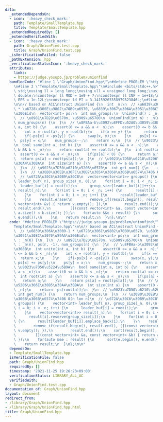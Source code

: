 ```yaml
---
data:
  _extendedDependsOn:
  - icon: ':heavy_check_mark:'
    path: Template/SmallTemplate.hpp
    title: Template/SmallTemplate.hpp
  _extendedRequiredBy: []
  _extendedVerifiedWith:
  - icon: ':heavy_check_mark:'
    path: Graph/UnionFind.test.cpp
    title: Graph/UnionFind.test.cpp
  _isVerificationFailed: false
  _pathExtension: hpp
  _verificationStatusIcon: ':heavy_check_mark:'
  attributes:
    links:
    - https://judge.yosupo.jp/problem/unionfind
  bundledCode: "#line 1 \"Graph/UnionFind.hpp\"\n#define PROBLEM \"https://judge.yosupo.jp/problem/unionfind\"\
    \n#line 2 \"Template/SmallTemplate.hpp\"\n#include <bits/stdc++.h>\nusing namespace\
    \ std;\nusing ll = long long;\nusing ull = unsigned long long;\nusing ld = long\
    \ double;\nconstexpr ll MOD = 1e9 + 7;\nconstexpr ll INF = 1e+18;\nconstexpr ld\
    \ EPS = 1e-12L;\nconstexpr ld PI = 3.14159265358979323846L;\n#line 3 \"Graph/UnionFind.hpp\"\
    \n\n// based on ACL\nstruct UnionFind {\n  int _n;\n  // \u6839\u306A\u3089-1\
    \ * \u6728\u306E\u9802\u70B9\u6570, \u6839\u3067\u306A\u3051\u308C\u3070\u89AA\
    \u306Eid\n  vector<int> ps;\n  int num_groups;\n  UnionFind() : _n(0) {\n  }\n\
    \  // \u8981\u7D20\u6570n, \u5909\u65700\n  UnionFind(int n) : _n(n), ps(n, -1),\
    \ num_groups(n) {\n  }\n  // \u8FBAa-b\u3092\u8FFD\u52A0\u3059\u308B\n  int unite(int\
    \ a, int b) {\n    assert(0 <= a && a < _n);\n    assert(0 <= b && b < _n);\n\
    \    int x = root(a), y = root(b);\n    if(x == y) {\n      return x;\n    }\n\
    \    if(-ps[x] < -ps[y]) {\n      swap(x, y);\n    }\n    ps[x] += ps[y];\n  \
    \  ps[y] = x;\n    num_groups--;\n    return x;\n  }\n  // \u9023\u7D50\u5224\u5B9A\
    \n  bool same(int a, int b) {\n    assert(0 <= a && a < _n);\n    assert(0 <=\
    \ b && b < _n);\n    return root(a) == root(b);\n  }\n  int root(int a) {\n  \
    \  assert(0 <= a && a < _n);\n    if(ps[a] < 0) {\n      return a;\n    }\n  \
    \  return ps[a] = root(ps[a]);\n  }\n  // \u9023\u7D50\u6210\u5206\u306E\u30B5\
    \u30A4\u30BA\n  int size(int a) {\n    assert(0 <= a && a < _n);\n    return -ps[root(a)];\n\
    \  }\n  // \u9023\u7D50\u6210\u5206\u6570\n  int get_num() {\n    return num_groups;\n\
    \  }\n  // \u30B0\u30EB\u30FC\u30D7\u3054\u3068\u306B\u6574\u7406 O(n lon n)\n\
    \  // \u672A\u30C6\u30B9\u30C8\n  vector<vector<int>> groups() {\n    vector<int>\
    \ leader_buf(_n), group_size(_n, 0);\n    for(int i = 0; i < _n; i++) {\n    \
    \  leader_buf[i] = root(i);\n      group_size[leader_buf[i]]++;\n    }\n    vector<vector<int>>\
    \ result(_n);\n    for(int i = 0; i < _n; i++) {\n      result[i].reserve(group_size[i]);\n\
    \    }\n    for(int i = 0; i < _n; i++) {\n      result[leader_buf[i]].emplace_back(i);\n\
    \    }\n    result.erase(\n        remove_if(result.begin(), result.end(), [](const\
    \ vector<int> &v) { return v.empty(); }),\n        result.end());\n    sort(result.begin(),\
    \ result.end(),\n         [](const vector<int> &a, const vector<int> &b) { return\
    \ a.size() < b.size(); });\n    for(auto &&e : result) {\n      sort(e.begin(),\
    \ e.end());\n    }\n    return result;\n  }\n};\n\n"
  code: "#define PROBLEM \"https://judge.yosupo.jp/problem/unionfind\"\n#include \"\
    Template/SmallTemplate.hpp\"\n\n// based on ACL\nstruct UnionFind {\n  int _n;\n\
    \  // \u6839\u306A\u3089-1 * \u6728\u306E\u9802\u70B9\u6570, \u6839\u3067\u306A\
    \u3051\u308C\u3070\u89AA\u306Eid\n  vector<int> ps;\n  int num_groups;\n  UnionFind()\
    \ : _n(0) {\n  }\n  // \u8981\u7D20\u6570n, \u5909\u65700\n  UnionFind(int n)\
    \ : _n(n), ps(n, -1), num_groups(n) {\n  }\n  // \u8FBAa-b\u3092\u8FFD\u52A0\u3059\
    \u308B\n  int unite(int a, int b) {\n    assert(0 <= a && a < _n);\n    assert(0\
    \ <= b && b < _n);\n    int x = root(a), y = root(b);\n    if(x == y) {\n    \
    \  return x;\n    }\n    if(-ps[x] < -ps[y]) {\n      swap(x, y);\n    }\n   \
    \ ps[x] += ps[y];\n    ps[y] = x;\n    num_groups--;\n    return x;\n  }\n  //\
    \ \u9023\u7D50\u5224\u5B9A\n  bool same(int a, int b) {\n    assert(0 <= a &&\
    \ a < _n);\n    assert(0 <= b && b < _n);\n    return root(a) == root(b);\n  }\n\
    \  int root(int a) {\n    assert(0 <= a && a < _n);\n    if(ps[a] < 0) {\n   \
    \   return a;\n    }\n    return ps[a] = root(ps[a]);\n  }\n  // \u9023\u7D50\u6210\
    \u5206\u306E\u30B5\u30A4\u30BA\n  int size(int a) {\n    assert(0 <= a && a <\
    \ _n);\n    return -ps[root(a)];\n  }\n  // \u9023\u7D50\u6210\u5206\u6570\n \
    \ int get_num() {\n    return num_groups;\n  }\n  // \u30B0\u30EB\u30FC\u30D7\u3054\
    \u3068\u306B\u6574\u7406 O(n lon n)\n  // \u672A\u30C6\u30B9\u30C8\n  vector<vector<int>>\
    \ groups() {\n    vector<int> leader_buf(_n), group_size(_n, 0);\n    for(int\
    \ i = 0; i < _n; i++) {\n      leader_buf[i] = root(i);\n      group_size[leader_buf[i]]++;\n\
    \    }\n    vector<vector<int>> result(_n);\n    for(int i = 0; i < _n; i++) {\n\
    \      result[i].reserve(group_size[i]);\n    }\n    for(int i = 0; i < _n; i++)\
    \ {\n      result[leader_buf[i]].emplace_back(i);\n    }\n    result.erase(\n\
    \        remove_if(result.begin(), result.end(), [](const vector<int> &v) { return\
    \ v.empty(); }),\n        result.end());\n    sort(result.begin(), result.end(),\n\
    \         [](const vector<int> &a, const vector<int> &b) { return a.size() < b.size();\
    \ });\n    for(auto &&e : result) {\n      sort(e.begin(), e.end());\n    }\n\
    \    return result;\n  }\n};\n\n"
  dependsOn:
  - Template/SmallTemplate.hpp
  isVerificationFile: false
  path: Graph/UnionFind.hpp
  requiredBy: []
  timestamp: '2021-11-25 19:26:23+09:00'
  verificationStatus: LIBRARY_ALL_AC
  verifiedWith:
  - Graph/UnionFind.test.cpp
documentation_of: Graph/UnionFind.hpp
layout: document
redirect_from:
- /library/Graph/UnionFind.hpp
- /library/Graph/UnionFind.hpp.html
title: Graph/UnionFind.hpp
---
```

